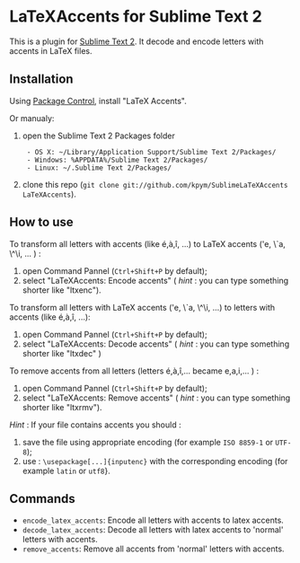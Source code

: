 LaTeXAccents for Sublime Text 2
===============================
This is a plugin for [Sublime Text 2](http://www.sublimetext.com/2).
It decode and encode letters with accents in LaTeX files.


Installation
------------

Using [Package Control](http://wbond.net/sublime_packages/package_control), install "LaTeX Accents".

Or manualy:

1. open the Sublime Text 2 Packages folder

        - OS X: ~/Library/Application Support/Sublime Text 2/Packages/
        - Windows: %APPDATA%/Sublime Text 2/Packages/
        - Linux: ~/.Sublime Text 2/Packages/

2. clone this repo (`git clone git://github.com/kpym/SublimeLaTeXAccents LaTeXAccents`).

How to use
----------
To transform all letters with accents (like é,à,î, ...) to LaTeX accents (\'e, \\\`a, \\\^\i, ... ) :

1. open Command Pannel (`Ctrl+Shift+P` by default);
2. select "LaTeXAccents: Encode accents" ( _hint_ : you can type something shorter like "ltxenc").

To transform all letters with LaTeX accents (\'e, \\\`a, \\\^\i, ...) to letters with accents (like é,à,î, ...):

1. open Command Pannel (`Ctrl+Shift+P` by default);
2. select "LaTeXAccents: Decode accents" ( _hint_ : you can type something shorter like "ltxdec" )

To remove accents from all letters (letters é,à,î,... became e,a,i,... ) :

1. open Command Pannel (`Ctrl+Shift+P` by default);
2. select "LaTeXAccents: Remove accents" ( _hint_ : you can type something shorter like "ltxrmv").

_Hint_ : If your file contains accents you should :

1. save the file using appropriate encoding (for example `ISO 8859-1` or `UTF-8`);
2. use : `\usepackage[...]{inputenc}` with the corresponding encoding (for example `latin` or `utf8`}.

Commands
--------

* `encode_latex_accents`: Encode all letters with accents to latex accents.
* `decode_latex_accents`: Decode all letters with latex accents to 'normal' letters with accents.
* `remove_accents`: Remove all accents from 'normal' letters with accents.
